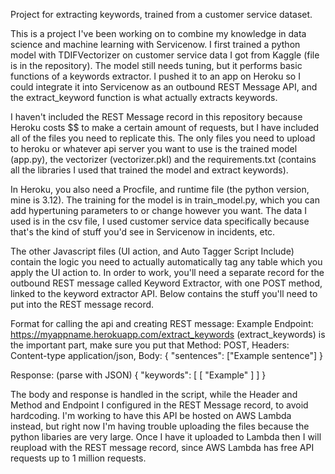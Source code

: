Project for extracting keywords, trained from a customer service dataset.

This is a project I've been working on to combine my knowledge in data science and machine learning with Servicenow. I first trained a python model with TDIFVectorizer on customer service data I got from Kaggle (file is in the repository). The model still needs tuning, but it performs basic functions of a keywords extractor. I pushed it to an app on Heroku so I could integrate it into Servicenow as an outbound REST Message API, and the extract_keyword function is what actually extracts keywords. 

I haven't included the REST Message record in this repository because Heroku costs $$ to make a certain amount of requests, but I have included all of the files you need to replicate this. The only files you need to upload to heroku or whatever api server you want to use is the trained model (app.py), the vectorizer (vectorizer.pkl) and the requirements.txt (contains all the libraries I used that trained the model and extract keywords). 

In Heroku, you also need a Procfile, and runtime file (the python version, mine is 3.12). The training for the model is in train_model.py, which you can add hypertuning parameters to or change however you want. The data I used is in the csv file, I used customer service data specifically because that's the kind of stuff you'd see in Servicenow in incidents, etc. 

The other Javascript files (UI action, and Auto Tagger Script Include) contain the logic you need to actually automatically tag any table which you apply the UI action to. In order to work, you'll need a separate record for the outbound REST message called Keyword Extractor, with one POST method, linked to the keyword extractor API. Below contains the stuff you'll need to put into the REST message record. 


Format for calling the api and creating REST message: Example Endpoint: https://myappname.herokuapp.com/extract_keywords (extract_keywords) is the important part, make sure you put that
Method: POST, 
Headers: Content-type application/json, 
Body: { "sentences": ["Example sentence"] }

Response: (parse with JSON) {
    "keywords": [
        [
            "Example"
        ]
    ]
}

The body and response is handled in the script, while the Header and Method and Endpoint I configured in the REST Message record, to avoid hardcoding. I'm working to have this API be hosted on AWS Lambda instead, but right now I'm having trouble uploading the files because the python libaries are very large. Once I have it uploaded to Lambda then I will reupload with the REST message record, since AWS Lambda has free API requests up to 1 million requests. 


